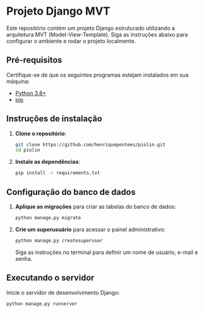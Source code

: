 # Projeto Django MVT

Este repositório contém um projeto Django estruturado utilizando a arquitetura MVT (Model-View-Template). Siga as instruções abaixo para configurar o ambiente e rodar o projeto localmente.

## Pré-requisitos

Certifique-se de que os seguintes programas estejam instalados em sua máquina:

- [Python 3.8+](https://www.python.org/downloads/)
- [pip](https://pip.pypa.io/en/stable/installation/)

## Instruções de instalação

1. **Clone o repositório**:

    ```bash
    git clone https://github.com/henriquepontees/piolin.git
    cd piolin
    ```

2. **Instale as dependências**:

    ```bash
    pip install -r requirements.txt
    ```

## Configuração do banco de dados

1. **Aplique as migrações** para criar as tabelas do banco de dados:

    ```bash
    python manage.py migrate
    ```

2. **Crie um superusuário** para acessar o painel administrativo:

    ```bash
    python manage.py createsuperuser
    ```

    Siga as instruções no terminal para definir um nome de usuário, e-mail e senha.

## Executando o servidor

Inicie o servidor de desenvolvimento Django:

```bash
python manage.py runserver
